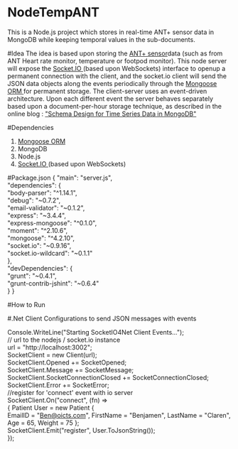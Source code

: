 # NodeTempANT
This is a Node.js project which stores in real-time ANT+ sensor data in MongoDB while keeping temporal values in the sub-documents.

#Idea
The idea is based upon storing the <a href="www.thisisant.com">ANT+ sensor</a>data (such as from ANT Heart rate monitor, temperature or footpod monitor). This node server will expose the <a href="http://socket.io">Socket.IO </a> (based upon WebSockets) interface to openup a permanent connection with the client, and the socket.io client will send the JSON data objects along the events periodically through the <a href="http://mongoosejs.com">Mongoose ORM </a> for permanent storage. The client-server uses an event-driven architecture. Upon each different event the server behaves separately based upon a document-per-hour storage technique, as described in the online blog : <a href="https://www.mongodb.com/blog/post/schema-design-for-time-series-data-in-mongodb">"Schema Design for Time Series Data in MongoDB"</a>


#Dependencies
<ol>
  <li><a href="http://mongoosejs.com">Mongoose ORM </a></li>
  <li>MongoDB</li>
  <li>Node.js</li>
  <li><a href="http://socket.io">Socket.IO </a> (based upon WebSockets)</li>
</ol>


#Package.json
{
  "main": "server.js",<br>
  "dependencies": {<br>
    "body-parser": "^1.14.1",<br>
    "debug": "~0.7.2",<br>
    "email-validator": "~0.1.2",<br>
    "express": "~3.4.4",<br>
    "express-mongoose": "^0.1.0",<br>
    "moment": "^2.10.6",<br>
    "mongoose": "^4.2.10",<br>
    "socket.io": "~0.9.16",<br>
    "socket.io-wildcard": "~0.1.1"<br>
  },<br>
  "devDependencies": {<br>
    "grunt": "~0.4.1",<br>
    "grunt-contrib-jshint": "~0.6.4"<br>
  }
}

#How to Run


#.Net Client Configurations to send JSON messages with events

Console.WriteLine("Starting SocketIO4Net Client Events...");<br>
// url to the nodejs / socket.io instance<br>
url = "http://localhost:3002";<br>
SocketClient = new Client(url);<br>
SocketClient.Opened += SocketOpened;<br>
SocketClient.Message += SocketMessage;<br>
SocketClient.SocketConnectionClosed += SocketConnectionClosed;<br>
SocketClient.Error += SocketError;<br>
//register for 'connect' event with io server<br>
SocketClient.On("connect", (fn) =><br>
               {   Patient User = new Patient
                    {             
                    EmailID   = "Ben@oicts.com",
                    FirstName = "Benjamen",
                    LastName  = "Claren",
                    Age       = 65,
                    Weight    = 75 
                    };<br>
                   SocketClient.Emit("register", User.ToJsonString());<br>
                });<br>
